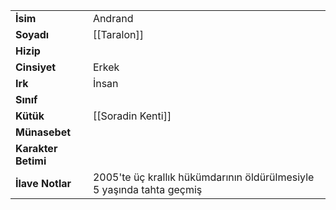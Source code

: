 |  |  |  
|---|---|  
| **İsim** | Andrand|  
| **Soyadı** | [[Taralon]]|  
| **Hizip** | |  
| **Cinsiyet** | Erkek|  
| **Irk** | İnsan|  
| **Sınıf** | |  
| **Kütük** | [[Soradin Kenti]]|  
| **Münasebet** | |  
| **Karakter Betimi** | |  
| **İlave Notlar** | 2005'te üç krallık hükümdarının öldürülmesiyle 5 yaşında tahta geçmiş|  
